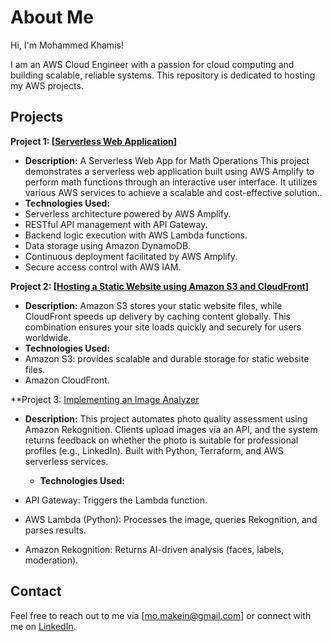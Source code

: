 # About Me

Hi, I'm Mohammed Khamis!

I am an AWS Cloud Engineer with a passion for cloud computing and building scalable, reliable systems. This repository is dedicated to hosting my AWS projects.

## Projects

**Project 1: [[Serverless Web Application](https://github.com/Mohammed-Khamis99/AWS-Projects/tree/41b83f2daa38c4208cdf1682cc975b5a5c01e172/serverless%20web%20app)]**

   - **Description:**
A Serverless Web App for Math Operations This project demonstrates a serverless web application built using AWS Amplify to perform math functions through an interactive user interface. It utilizes various AWS services to achieve a scalable and cost-effective solution..
   - **Technologies Used:**
   - Serverless architecture powered by AWS Amplify.
   - RESTful API management with API Gateway.
   - Backend logic execution with AWS Lambda functions.
   - Data storage using Amazon DynamoDB.
   - Continuous deployment facilitated by AWS Amplify.
   - Secure access control with AWS IAM.

**Project 2: [[Hosting a Static Website using Amazon S3 and CloudFront](https://github.com/Mohammed-Khamis99/AWS-Projects/tree/69cd3bd72f3378afb773e492d3539e5fae5b82a7/Hosting%20a%20Static%20Website%20using%20Amazon%20S3%20and%20CloudFront)]**

   - **Description:**
Amazon S3 stores your static website files, while CloudFront speeds up delivery by caching content globally. This combination ensures your site loads quickly and securely for users worldwide.
   - **Technologies Used:**
- Amazon S3: provides scalable and durable storage for static website files.
- Amazon CloudFront.

**Project 3: [Implementing an Image Analyzer](https://github.com/Mohammed-Khamis99/AWS-Projects/tree/53958868ce38564b0d24f8c2f60d793b78469f2c/Implementing%20an%20Image%20Analyzer)

- **Description:**
This project automates photo quality assessment using Amazon Rekognition. Clients upload images via an API, and the system returns feedback on whether the photo is suitable for professional profiles (e.g., LinkedIn). Built with Python, Terraform, and AWS serverless services.
  - **Technologies Used:**
  
- API Gateway: Triggers the Lambda function.
- AWS Lambda (Python): Processes the image, queries Rekognition, and parses results.
- Amazon Rekognition: Returns AI-driven analysis (faces, labels, moderation).


## Contact

Feel free to reach out to me via [mo.makein@gmail.com] or connect with me on [LinkedIn]( https://www.linkedin.com/in/mohammed-khamis99).

